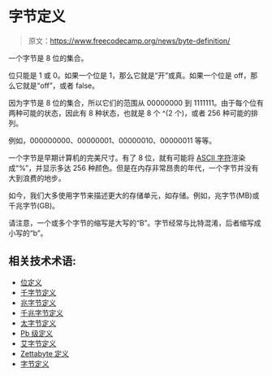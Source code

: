 # 字节定义

> 原文：<https://www.freecodecamp.org/news/byte-definition/>

一个字节是 8 位的集合。

位只能是 1 或 0。如果一个位是 1，那么它就是“开”或真。如果一个位是 off，那么它就是“off”，或者 false。

因为字节是 8 位的集合，所以它们的范围从 00000000 到 1111111。由于每个位有两种可能的状态，因此有 8 种状态，也就是 8 个 ^(2 个)，或者 256 种可能的排列。

例如，000000000、00000001、00000010、00000011 等等。

一个字节是早期计算机的完美尺寸。有了 8 位，就有可能将 [ASCII 字符](https://www.freecodecamp.org/news/ascii-table-hex-to-ascii-value-character-code-chart-2/)渲染成“%”，并显示多达 256 种颜色。但是在内存非常昂贵的年代，一个字节并没有大到浪费的地步。

如今，我们大多使用字节来描述更大的存储单元，如存储。例如，兆字节(MB)或千兆字节(GB)。

请注意，一个或多个字节的缩写是大写的“B”。字节经常与比特混淆，后者缩写成小写的“b”。

## 相关技术术语:

*   [位定义](https://www.freecodecamp.org/news/bit-definition/)
*   [千字节定义](https://www.freecodecamp.org/news/kilobyte-definition/)
*   [兆字节定义](https://www.freecodecamp.org/news/megabyte-definition/)
*   [千兆字节定义](https://www.freecodecamp.org/news/gigabyte-definition/)
*   [太字节定义](https://www.freecodecamp.org/news/terabyte-definition/)
*   [Pb 级定义](https://www.freecodecamp.org/news/petabyte-definition/)
*   [艾字节定义](https://www.freecodecamp.org/news/exabyte-definition/)
*   [Zettabyte 定义](https://www.freecodecamp.org/news/zettabyte-definition/)
*   [字节定义](https://www.freecodecamp.org/news/yottabyte-definition/)